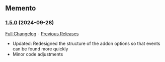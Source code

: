 ## Memento
### [1.5.0](https://github.com/diomsg-code/Memento/tree/1.5.0) (2024-09-28)
[Full Changelog](https://github.com/diomsg-code/Memento/compare/1.4.3...1.5.0) - [Previous Releases](https://github.com/diomsg-code/Memento/releases)

- Updated: Redesigned the structure of the addon options so that events can be found more quickly
- Minor code adjustments
